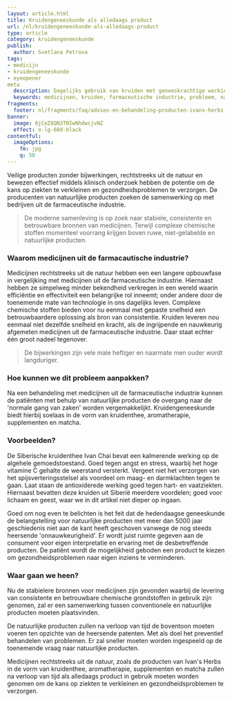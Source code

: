 ```yaml
---
layout: article.html
title: Kruidengeneeskunde als alledaags product
url: /nl/kruidengeneeskunde-als-alledaags-product
type: article
category: kruidengeneeskunde
publish:
  author: Svetlana Petrova
tags:
- medicijn
- kruidengeneeskunde
- eyeopener
meta
  description: Dagelijks gebruik van kruiden met geneeskrachtige werking? Maak kennis met de producten van Ivan's Herbs.
  keywords: medicijnen, kruiden, farmaceutische industrie, probleem, natuurlijk, product, kruidenthee, aromatherapie, supplement, kruidengeneeskunde, angst, stress
fragments:
  footer: nl/fragments/faq/advies-en-behandeling-producten-ivans-herbs
banner:
  image: 6jCeZ8QN3TNIwNhdwcjvNZ
  effect: o-lg-60d-black
contentful:
  imageOptions:
    fm: jpg
    q: 50
---
```

Veilige producten zonder bijwerkingen, rechtstreeks uit de natuur en bewezen effectief middels klinisch onderzoek hebben de potentie om de kans op ziekten te verkleinen en gezondheidsproblemen te verzorgen. De producenten van natuurlijke producten zoeken de samenwerking op met bedrijven uit de farmaceutische industrie.

> De moderne samenleving is op zoek naar stabiele, consistente en betrouwbare bronnen van medicijnen. Terwijl complexe chemische stoffen momenteel voorrang krijgen boven ruwe, niet-gelabelde en natuurlijke producten.

### Waarom medicijnen uit de farmacautische industrie?

Medicijnen rechtstreeks uit de natuur hebben een een langere opbouwfase in vergelijking met medicijnen uit de farmaceutische industrie. Hiernaast hebben ze simpelweg minder bekendheid verkregen in een wereld waarin efficiëntie en effectiviteit een belangrijke rol inneemt; onder andere door de toenemende mate van technologie in ons dagelijks leven. Complexe chemische stoffen bieden voor nu eenmaal met gepaste snelheid een betrouwbaardere oplossing als bron van consistentie. Kruiden leveren nou eenmaal niet dezelfde snelheid en kracht, als de ingrijpende en nauwkeurig afgemeten medicijnen uit de farmaceutische industrie. Daar staat echter één groot nadeel tegenover.

> De bijwerkingen zijn vele male heftiger en naarmate men ouder wordt langduriger.

### Hoe kunnen we dit probleem aanpakken?

Na een behandeling met medicijnen uit de farmaceutische industrie kunnen de patiënten met behulp van natuurlijke producten de overgang naar de 'normale gang van zaken' worden vergemakkelijkt. Kruidengeneeskunde biedt hierbij soelaas in de vorm van kruidenthee, aromatherapie, supplementen en matcha.

### Voorbeelden?

De Siberische kruidenthee Ivan Chai bevat een kalmerende werking op de algehele gemoedstoestand. Goed tegen angst en stress, waarbij het hoge vitamine C gehalte de weerstand versterkt. Vergeet niet het verzorgen van het spijsverteringsstelsel als voordeel om maag- en darmklachten tegen te gaan. Laat staan de antioxiderede werking goed tegen hart- en vaatziekten. Hiernaast bevatten deze kruiden uit Siberië meerdere voordelen; goed voor lichaam en geest, waar we in dit artikel niet dieper op ingaan.

Goed om nog even te belichten is het feit dat de hedendaagse geneeskunde de belangstelling voor natuurlijke producten met meer dan 5000 jaar geschiedenis niet aan de kant heeft geschoven vanwege de nog steeds heersende 'onnauwkeurigheid'. Er wordt juist ruimte gegeven aan de consument voor eigen interpretatie en ervaring met de desbetreffende producten. De patiënt wordt de mogelijkheid geboden een product te kiezen om gezondheidsproblemen naar eigen inziens te verminderen.

### Waar gaan we heen?

Nu de stabielere bronnen voor medicijnen zijn gevonden waarbij de levering van consistente en betrouwbare chemische grondstoffen in gebruik zijn genomen, zal er een samenwerking tussen conventionele en natuurlijke producten moeten plaatsvinden.

De natuurlijke producten zullen na verloop van tijd de boventoon moeten voeren ten opzichte van de heersende patenten. Met als doel het preventief behandelen van problemen. Er zal sneller moeten worden ingespeeld op de toenemende vraag naar natuurlijke producten.

Medicijnen rechtstreeks uit de natuur, zoals de producten van Ivan's Herbs in de vorm van kruidenthee, aromatherapie, supplementen en matcha zullen na verloop van tijd als alledaags product in gebruik moeten worden genomen om de kans op ziekten te verkleinen en gezondheidsproblemen te verzorgen.
